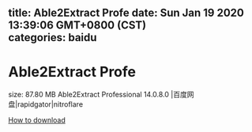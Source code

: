 
title: Able2Extract Profe
date: Sun Jan 19 2020 13:39:06 GMT+0800 (CST)    
categories: baidu
---

# Able2Extract Profe
size: 87.80 MB
 Able2Extract Professional 14.0.8.0 |百度网盘|rapidgator|nitroflare
 

[How to download](https://bpcam.bemobtrk.com/go/2ceec3aa-1ca2-46d6-b9ff-aaa5c184517c?jno=528)